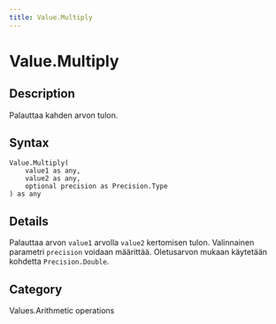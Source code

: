 ```yaml
---
title: Value.Multiply
---
```


# Value.Multiply


## Description

Palauttaa kahden arvon tulon.


## Syntax

```powerquery
Value.Multiply(
    value1 as any,
    value2 as any,
    optional precision as Precision.Type
) as any
```


## Details

Palauttaa arvon <code>value1</code> arvolla <code>value2</code> kertomisen tulon. Valinnainen parametri <code>precision</code> voidaan määrittää. Oletusarvon mukaan käytetään kohdetta <code>Precision.Double</code>.



## Category
Values.Arithmetic operations
